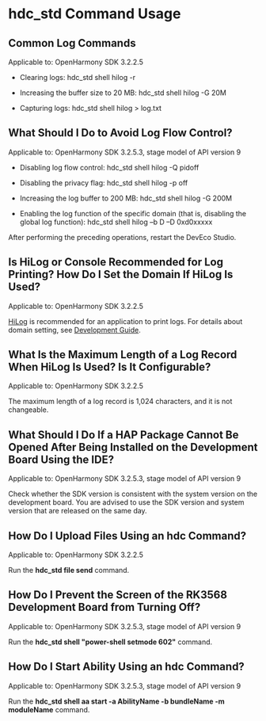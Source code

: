 # hdc_std Command Usage



## Common Log Commands

Applicable to: OpenHarmony SDK 3.2.2.5

- Clearing logs: hdc_std shell hilog -r

- Increasing the buffer size to 20 MB: hdc_std shell hilog -G 20M

- Capturing logs: hdc_std shell hilog &gt; log.txt

## What Should I Do to Avoid Log Flow Control?

Applicable to: OpenHarmony SDK 3.2.5.3, stage model of API version 9

- Disabling log flow control: hdc_std shell hilog -Q pidoff

- Disabling the privacy flag: hdc_std shell hilog -p off

- Increasing the log buffer to 200 MB: hdc_std shell hilog -G 200M

- Enabling the log function of the specific domain (that is, disabling the global log function): hdc_std shell hilog –b D –D  0xd0xxxxx

After performing the preceding operations, restart the DevEco Studio.

## Is HiLog or Console Recommended for Log Printing? How Do I Set the Domain If HiLog Is Used?

Applicable to: OpenHarmony SDK 3.2.2.5

[HiLog](https://gitee.com/openharmony/docs/blob/master/en/application-dev/reference/apis/js-apis-hilog.md) is recommended for an application to print logs. For details about domain setting, see [Development Guide](https://gitee.com/openharmony/docs/blob/master/en/application-dev/reference/apis/js-apis-hilog.md#hilogisloggable).

## What Is the Maximum Length of a Log Record When HiLog Is Used? Is It Configurable?

Applicable to: OpenHarmony SDK 3.2.2.5

The maximum length of a log record is 1,024 characters, and it is not changeable.

## What Should I Do If a HAP Package Cannot Be Opened After Being Installed on the Development Board Using the IDE?

Applicable to: OpenHarmony SDK 3.2.5.3, stage model of API version 9

Check whether the SDK version is consistent with the system version on the development board. You are advised to use the SDK version and system version that are released on the same day.

## How Do I Upload Files Using an hdc Command?

Applicable to: OpenHarmony SDK 3.2.2.5

Run the **hdc_std file send** command.

## How Do I Prevent the Screen of the RK3568 Development Board from Turning Off?

Applicable to: OpenHarmony SDK 3.2.5.3, stage model of API version 9

Run the **hdc_std shell "power-shell setmode 602"** command.

## How Do I Start Ability Using an hdc Command?

Applicable to: OpenHarmony SDK 3.2.5.3, stage model of API version 9

Run the **hdc_std shell aa start -a AbilityName -b bundleName -m moduleName** command.
